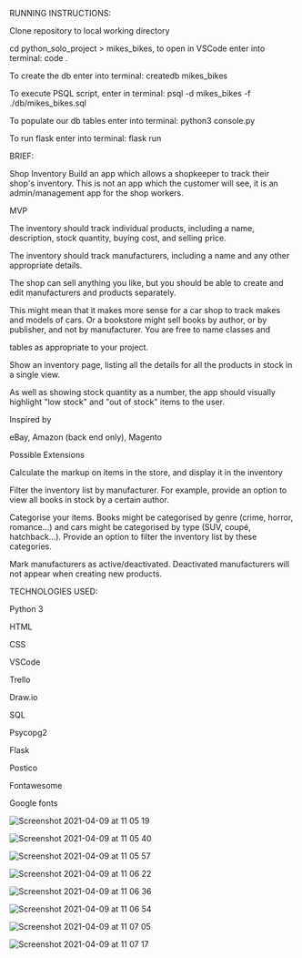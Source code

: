 RUNNING INSTRUCTIONS:

Clone repository to local working directory

cd python_solo_project > mikes_bikes, to open in VSCode enter into terminal: code .

To create the db enter into terminal: createdb mikes_bikes

To execute PSQL script, enter in terminal: psql -d mikes_bikes -f ./db/mikes_bikes.sql 

To populate our db tables enter into terminal: python3 console.py

To run flask enter into terminal: flask run




BRIEF:

Shop Inventory
Build an app which allows a shopkeeper to track their shop's inventory. This is not an app which the customer will see, it is an admin/management app for the shop workers.


MVP

The inventory should track individual products, including a name, description, stock quantity, buying cost, and selling price.

The inventory should track manufacturers, including a name and any other appropriate details.

The shop can sell anything you like, but you should be able to create and edit manufacturers and products separately.

This might mean that it makes more sense for a car shop to track makes and models of cars. Or a bookstore might sell books by author, or by publisher, and not by manufacturer. You are free to name classes and 

tables as appropriate to your project.

Show an inventory page, listing all the details for all the products in stock in a single view.

As well as showing stock quantity as a number, the app should visually highlight "low stock" and "out of stock" items to the user.

Inspired by

eBay, Amazon (back end only), Magento


Possible Extensions

Calculate the markup on items in the store, and display it in the inventory

Filter the inventory list by manufacturer. For example, provide an option to view all books in stock by a certain author.

Categorise your items. Books might be categorised by genre (crime, horror, romance...) and cars might be categorised by type (SUV, coupé, hatchback...). Provide an option to filter the inventory list by these 
categories.

Mark manufacturers as active/deactivated. Deactivated manufacturers will not appear when creating new products.




TECHNOLOGIES USED:

Python 3

HTML

CSS

VSCode

Trello

Draw.io

SQL

Psycopg2

Flask

Postico

Fontawesome

Google fonts

![Screenshot 2021-04-09 at 11 05 19](https://user-images.githubusercontent.com/74567808/114203594-37f26d00-9950-11eb-990e-d06e5c3f9857.png)

![Screenshot 2021-04-09 at 11 05 40](https://user-images.githubusercontent.com/74567808/114203615-3c1e8a80-9950-11eb-99be-83281c6956d9.png)

![Screenshot 2021-04-09 at 11 05 57](https://user-images.githubusercontent.com/74567808/114203625-3d4fb780-9950-11eb-8aba-c93a282cbb32.png)

![Screenshot 2021-04-09 at 11 06 22](https://user-images.githubusercontent.com/74567808/114203628-3de84e00-9950-11eb-9590-90e684dac525.png)

![Screenshot 2021-04-09 at 11 06 36](https://user-images.githubusercontent.com/74567808/114203631-3e80e480-9950-11eb-8292-d0dbdae289c7.png)

![Screenshot 2021-04-09 at 11 06 54](https://user-images.githubusercontent.com/74567808/114203636-3f197b00-9950-11eb-9a50-5430011832fe.png)

![Screenshot 2021-04-09 at 11 07 05](https://user-images.githubusercontent.com/74567808/114203637-3fb21180-9950-11eb-9d80-7e8451f73860.png)

![Screenshot 2021-04-09 at 11 07 17](https://user-images.githubusercontent.com/74567808/114203639-404aa800-9950-11eb-985e-d84a720dda54.png)
